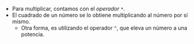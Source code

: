 * Para multiplicar, contamos con el _operador_ `*`.
* El cuadrado de un número se lo obtiene multiplicando al número por sí mismo.
  * Otra forma, es utilizando el operador `^`, que eleva un número a una potencia. 